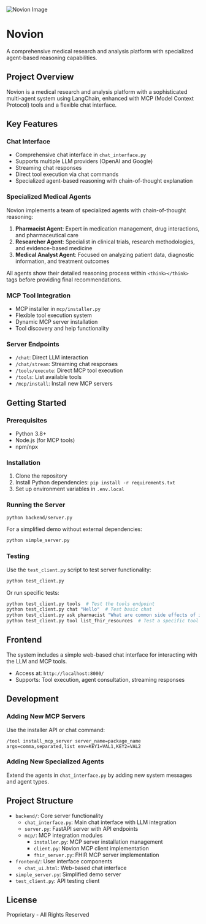 ![Novion Image](https://github.com/TerminallyLazy/Novion/blob/main/novion_v6(1).png?raw=true)

# Novion

A comprehensive medical research and analysis platform with specialized agent-based reasoning capabilities.

## Project Overview

Novion is a medical research and analysis platform with a sophisticated multi-agent system using LangChain, enhanced with MCP (Model Context Protocol) tools and a flexible chat interface.

## Key Features

### Chat Interface

- Comprehensive chat interface in `chat_interface.py`
- Supports multiple LLM providers (OpenAI and Google)
- Streaming chat responses
- Direct tool execution via chat commands
- Specialized agent-based reasoning with chain-of-thought explanation

### Specialized Medical Agents

Novion implements a team of specialized agents with chain-of-thought reasoning:

1. **Pharmacist Agent**: Expert in medication management, drug interactions, and pharmaceutical care
2. **Researcher Agent**: Specialist in clinical trials, research methodologies, and evidence-based medicine
3. **Medical Analyst Agent**: Focused on analyzing patient data, diagnostic information, and treatment outcomes

All agents show their detailed reasoning process within `<think></think>` tags before providing final recommendations.

### MCP Tool Integration

- MCP installer in `mcp/installer.py`
- Flexible tool execution system
- Dynamic MCP server installation
- Tool discovery and help functionality

### Server Endpoints

- `/chat`: Direct LLM interaction
- `/chat/stream`: Streaming chat responses
- `/tools/execute`: Direct MCP tool execution
- `/tools`: List available tools
- `/mcp/install`: Install new MCP servers

## Getting Started

### Prerequisites

- Python 3.8+
- Node.js (for MCP tools)
- npm/npx

### Installation

1. Clone the repository
2. Install Python dependencies: `pip install -r requirements.txt`
3. Set up environment variables in `.env.local`

### Running the Server

```bash
python backend/server.py
```

For a simplified demo without external dependencies:

```bash
python simple_server.py
```

### Testing

Use the `test_client.py` script to test server functionality:

```bash
python test_client.py
```

Or run specific tests:

```bash
python test_client.py tools  # Test the tools endpoint
python test_client.py chat "Hello"  # Test basic chat
python test_client.py ask pharmacist "What are common side effects of ibuprofen?"  # Test specialized agents
python test_client.py tool list_fhir_resources  # Test a specific tool
```

## Frontend

The system includes a simple web-based chat interface for interacting with the LLM and MCP tools.

- Access at: `http://localhost:8000/`
- Supports: Tool execution, agent consultation, streaming responses

## Development

### Adding New MCP Servers

Use the installer API or chat command:

```
/tool install_mcp_server server_name=package_name args=comma,separated,list env=KEY1=VAL1,KEY2=VAL2
```

### Adding New Specialized Agents

Extend the agents in `chat_interface.py` by adding new system messages and agent types.

## Project Structure

- `backend/`: Core server functionality
  - `chat_interface.py`: Main chat interface with LLM integration
  - `server.py`: FastAPI server with API endpoints
  - `mcp/`: MCP integration modules
    - `installer.py`: MCP server installation management
    - `client.py`: Novion MCP client implementation
    - `fhir_server.py`: FHIR MCP server implementation
- `frontend/`: User interface components
  - `chat_ui.html`: Web-based chat interface
- `simple_server.py`: Simplified demo server
- `test_client.py`: API testing client

## License

Proprietary - All Rights Reserved
